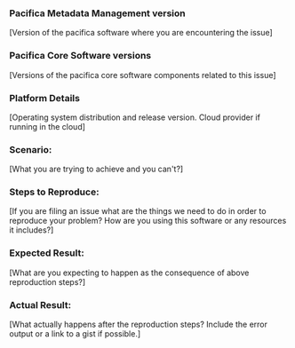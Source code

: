 ### Pacifica Metadata Management version
[Version of the pacifica software where you are encountering the issue]

### Pacifica Core Software versions
[Versions of the pacifica core software components related to this issue]

### Platform Details
[Operating system distribution and release version. Cloud provider if running in the cloud]

### Scenario:
[What you are trying to achieve and you can't?]

### Steps to Reproduce:
[If you are filing an issue what are the things we need to do in order to reproduce your problem? How are you using this software or any resources it includes?]

### Expected Result:
[What are you expecting to happen as the consequence of above reproduction steps?]

### Actual Result:
[What actually happens after the reproduction steps? Include the error output or a link to a gist if possible.]
